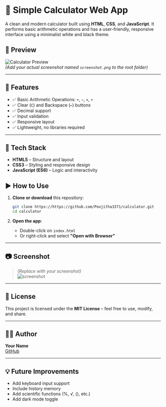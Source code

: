 # 🔢 Simple Calculator Web App

A clean and modern calculator built using **HTML**, **CSS**, and **JavaScript**. It performs basic arithmetic operations and has a user-friendly, responsive interface using a minimalist white and black theme.

## 📸 Preview

![Calculator Preview](screenshot.png)  
*(Add your actual screenshot named `screenshot.png` to the root folder)*

---

## 🚀 Features

- ✅ Basic Arithmetic Operations: `+`, `−`, `×`, `÷`
- ✅ Clear (`C`) and Backspace (`←`) buttons
- ✅ Decimal support
- ✅ Input validation
- ✅ Responsive layout
- ✅ Lightweight, no libraries required

---

## 🧾 Tech Stack

- **HTML5** – Structure and layout
- **CSS3** – Styling and responsive design
- **JavaScript (ES6)** – Logic and interactivity


## ▶️ How to Use

1. **Clone or download** this repository:
   ```bash
   git clone https://https://github.com/Poojitha3371/calculator.git
   cd calculator
   ```

2. **Open the app**:
   - Double-click on `index.html`
   - Or right-click and select **"Open with Browser"**

---

## 📷 Screenshot

> *(Replace with your screenshot)*  
> ![screenshot](screenshot.png)

---

## 📄 License

This project is licensed under the **MIT License** – feel free to use, modify, and share.

---

## 👩‍💻 Author

**Your Name**  
[GitHub](https://github.com/Poojitha3371)

---

## 💡 Future Improvements

- Add keyboard input support  
- Include history memory  
- Add scientific functions (%, √, (), etc.)  
- Add dark mode toggle
